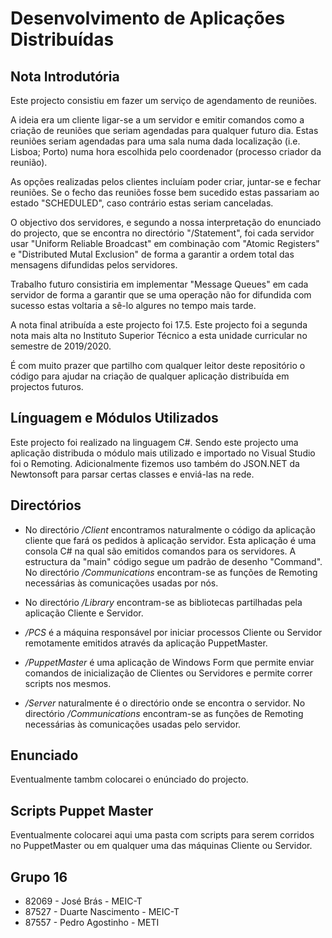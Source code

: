 # Desenvolvimento de Aplicações Distribuídas

## Nota Introdutória
Este projecto consistiu em fazer um serviço de agendamento de reuniões.

A ideia era um cliente ligar-se a um servidor e emitir comandos como a criação de reuniões que seriam agendadas para qualquer futuro dia. Estas reuniões seriam agendadas para uma sala numa dada localização (i.e. Lisboa; Porto) numa hora escolhida pelo coordenador (processo criador da reunião). 

As opções realizadas pelos clientes incluíam poder criar, juntar-se e fechar reuniões. Se o fecho das reuniões fosse bem sucedido estas passariam ao estado "SCHEDULED", caso contrário estas seriam canceladas.

O objectivo dos servidores, e segundo a nossa interpretação do enunciado do projecto, que se encontra no directório "/Statement", foi cada servidor usar "Uniform Reliable Broadcast" em combinação com "Atomic Registers" e "Distributed Mutal Exclusion" de forma a garantir a ordem total das mensagens difundidas pelos servidores.

Trabalho futuro consistiria em implementar "Message Queues" em cada servidor de forma a garantir que se uma operação não for difundida com sucesso estas voltaria a sê-lo algures no tempo mais tarde.

A nota final atribuída a este projecto foi 17.5. Este projecto foi a segunda nota mais alta no Instituto Superior Técnico a esta unidade curricular no semestre de 2019/2020.

É com muito prazer que partilho com qualquer leitor deste repositório o código para ajudar na criação de qualquer aplicação distribuída em projectos futuros.

## Línguagem e Módulos Utilizados

Este projecto foi realizado na linguagem C#. Sendo este projecto uma aplicação distribuda o módulo mais utilizado e importado no Visual Studio foi o Remoting. Adicionalmente fizemos uso também do JSON.NET da Newtonsoft para parsar certas classes e enviá-las na rede.

## Directórios

- No directório */Client* encontramos naturalmente o código da aplicação cliente que fará os pedidos à aplicação servidor. Esta aplicação é uma consola C# na qual são emitidos comandos para os servidores. A estructura da "main" código segue um padrão de desenho "Command". No directório */Communications* encontram-se as funções de Remoting necessárias às comunicações usadas por nós.

- No directório */Library* encontram-se as bibliotecas partilhadas pela aplicação Cliente e Servidor.

- */PCS* é a máquina responsável por iniciar processos Cliente ou Servidor remotamente emitidos através da aplicação PuppetMaster.

- */PuppetMaster* é uma aplicação de Windows Form que permite enviar comandos de inicialização de Clientes ou Servidores e permite correr scripts nos mesmos.

- */Server* naturalmente é o directório onde se encontra o servidor. No directório */Communications* encontram-se as funções de Remoting necessárias às comunicações usadas pelo servidor.

## Enunciado

Eventualmente tambm colocarei o enúnciado do projecto.

## Scripts Puppet Master

Eventualmente colocarei aqui uma pasta com scripts para serem corridos no PuppetMaster ou em qualquer uma das máquinas Cliente ou Servidor.

## Grupo 16 
- 82069 - José Brás         -  MEIC-T  
- 87527 - Duarte Nascimento -  MEIC-T
- 87557 - Pedro Agostinho   -  METI
